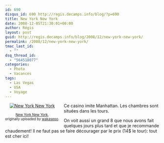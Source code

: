 ```yaml
---
id: 690
disqus_id: 690 http://regis.decamps.info/blog/?p=690
title: New York New York
date: 2008-12-05T21:30:01+00:00
author: Régis
layout: post
guid: http://regis.decamps.info/blog/2008/12/new-york-new-york/
permalink: /2008/12/new-york-new-york/
tmac_last_id:
  - ""
dsq_thread_id:
  - "564518077"
categories:
  - Photo
  - Vacances
tags:
  - Las Vegas
  - USA
  - Voyage
---
```

<div style="float: left; text-align: center; margin-right: 15px; margin-bottom: 15px;">
  <a href="http://www.flickr.com/photos/wakaseoo/3096159182/" title="photo sharing"><img src="http://farm4.static.flickr.com/3067/3096159182_ced7c577fd_t.jpg" alt="New York New York" /></a><br /> <span style="font-size: 0.8em; margin-top: 0px;"><br /> <a href="http://www.flickr.com/photos/wakaseoo/3096159182/">New York New York</a>,<br /> originally uploaded by <a href="http://www.flickr.com/people/wakaseoo/">wakaseoo</a>.<br /> </span>
</div>

Ce casino imite Manhattan. Les chambres sont situées dans les tours.

On voit aussi un grand 8 que nous avons fait quelques jours plus tard et que je recommande chaudement! Il ne faut pas se faire décourager par le prix (14$ le tour): tout est cher ici!
  
<br clear="all" />
